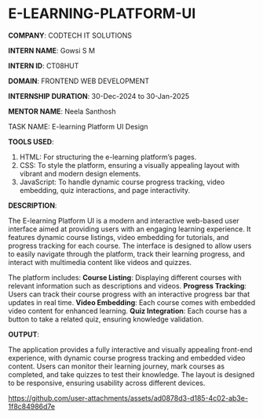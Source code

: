 # E-LEARNING-PLATFORM-UI

**COMPANY**: CODTECH IT SOLUTIONS

**INTERN NAME**: Gowsi S M

**INTERN ID**: CT08HUT

**DOMAIN**: FRONTEND WEB DEVELOPMENT

**INTERNSHIP DURATION**: 30-Dec-2024 to 30-Jan-2025

**MENTOR NAME**: Neela Santhosh

TASK NAME: E-learning Platform UI Design

**TOOLS USED**:

1. HTML: For structuring the e-learning platform’s pages.
2. CSS: To style the platform, ensuring a visually appealing layout with vibrant and modern design elements.
3. JavaScript: To handle dynamic course progress tracking, video embedding, quiz interactions, and page interactivity.

**DESCRIPTION**:

The E-learning Platform UI is a modern and interactive web-based user interface aimed at providing users with an engaging learning experience. It features dynamic course listings, video embedding for tutorials, and progress tracking for each course. The interface is designed to allow users to easily navigate through the platform, track their learning progress, and interact with multimedia content like videos and quizzes.

The platform includes:
**Course Listing**: Displaying different courses with relevant information such as descriptions and videos.
**Progress Tracking**: Users can track their course progress with an interactive progress bar that updates in real time.
**Video Embedding**: Each course comes with embedded video content for enhanced learning.
**Quiz Integration**: Each course has a button to take a related quiz, ensuring knowledge validation.

**OUTPUT**:

The application provides a fully interactive and visually appealing front-end experience, with dynamic course progress tracking and embedded video content. Users can monitor their learning journey, mark courses as completed, and take quizzes to test their knowledge. The layout is designed to be responsive, ensuring usability across different devices. 

https://github.com/user-attachments/assets/ad0878d3-d185-4c02-ab3e-1f8c84986d7e
